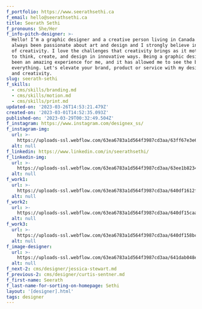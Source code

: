 ```yaml
---
f_portfolio: https://www.seerathsethi.ca
f_email: hello@seerathsethi.ca
title: Seerath Sethi
f_pronouns: She/Her
f_info-pitch-designer: >-
  Hello! I’m a graphic designer and a creative person living in Canada. I've
  always been passionate about art and design and I strongly believe in the art
  of creativity. I love the challenges that creativity brings as it motivates me
  to think, create, and design in innovative ways. Being a graphic designer has
  been an amazing experience for me, and it has allowed me to see the beauty in
  everything. Let's elevate your brand, product or service with my design skills
  and creativity.
slug: seerath-sethi
f_skills:
  - cms/skills/branding.md
  - cms/skills/motion.md
  - cms/skills/print.md
updated-on: '2023-03-26T14:53:21.479Z'
created-on: '2023-03-01T14:52:35.093Z'
published-on: '2023-03-29T00:32:49.504Z'
f_instagram: https://www.instagram.com/designex_ss/
f_instagram-img:
  url: >-
    https://uploads-ssl.webflow.com/63ea6783a1d564f3987cd3aa/63ff67e3e6a8a34fd0d96f39_insta%20(1).svg
  alt: null
f_linkedin: https://www.linkedin.com/in/seerathsethi/
f_linkedin-img:
  url: >-
    https://uploads-ssl.webflow.com/63ea6783a1d564f3987cd3aa/63ee1b823465de8414c4146a_linked-in-icon.svg
  alt: null
f_work1:
  url: >-
    https://uploads-ssl.webflow.com/63ea6783a1d564f3987cd3aa/640df1612f9696fa389c73f0_Sethi-Seerath-Image1.jpg
  alt: null
f_work2:
  url: >-
    https://uploads-ssl.webflow.com/63ea6783a1d564f3987cd3aa/640df15caa58d325f75daec7_Sethi-Seerath-Image2.jpg
  alt: null
f_work3:
  url: >-
    https://uploads-ssl.webflow.com/63ea6783a1d564f3987cd3aa/640df158bc45fd531143aa4e_Sethi-Seerath-Image3.jpg
  alt: null
f_image-designer:
  url: >-
    https://uploads-ssl.webflow.com/63ea6783a1d564f3987cd3aa/641dab048e94ce4be63db142_Sethi-seerath1.jpg
  alt: null
f_next-2: cms/designer/jessica-stewart.md
f_previous-2: cms/designer/curtis-sentner.md
f_first-name: Seerath
f_last-name-for-sorting-on-homepage: Sethi
layout: '[designer].html'
tags: designer
---
```



